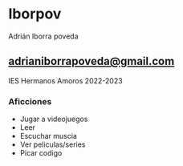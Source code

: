 # Iborpov

Adrián Iborra poveda

## adrianiborrapoveda@gmail.com

IES Hermanos Amoros 2022-2023

### Aficciones

- Jugar a videojuegos
- Leer
- Escuchar muscia
- Ver peliculas/series
- Picar codigo

